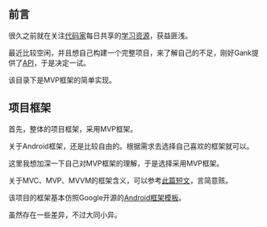 
## 前言 ##
很久之前就在关注[代码家](https://github.com/daimajia)每日共享的[学习资源](http://gank.io/)，获益匪浅。

最近比较空闲，并且想自己构建一个完整项目，来了解自己的不足，刚好Gank提供了[API](http://gank.io/api)，于是决定一试。

该目录下是MVP框架的简单实现。

## 项目框架 ##
首先，整体的项目框架，采用MVP框架。

关于Android框架，还是比较自由的。根据需求去选择自己喜欢的框架就可以。

这里我想加深一下自己对MVP框架的理解，于是选择采用MVP框架。

关于MVC、MVP、MVVM的框架含义，可以参考[此篇短文](http://www.ruanyifeng.com/blog/2015/02/mvcmvp_mvvm.html)，言简意赅。

该项目的框架基本仿照Google开源的[Android框架模板](https://github.com/googlesamples/android-architecture)。

虽然存在一些差异，不过大同小异。


